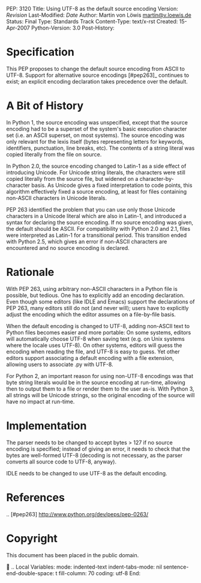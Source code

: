 PEP: 3120 Title: Using UTF-8 as the default source encoding Version:
$Revision$ Last-Modified: $Date$ Author: Martin von Löwis
<martin@v.loewis.de> Status: Final Type: Standards Track Content-Type:
text/x-rst Created: 15-Apr-2007 Python-Version: 3.0 Post-History:

Specification
=============

This PEP proposes to change the default source encoding from ASCII to
UTF-8. Support for alternative source encodings \[\#pep263\]\_ continues
to exist; an explicit encoding declaration takes precedence over the
default.

A Bit of History
================

In Python 1, the source encoding was unspecified, except that the source
encoding had to be a superset of the system's basic execution character
set (i.e. an ASCII superset, on most systems). The source encoding was
only relevant for the lexis itself (bytes representing letters for
keywords, identifiers, punctuation, line breaks, etc). The contents of a
string literal was copied literally from the file on source.

In Python 2.0, the source encoding changed to Latin-1 as a side effect
of introducing Unicode. For Unicode string literals, the characters were
still copied literally from the source file, but widened on a
character-by-character basis. As Unicode gives a fixed interpretation to
code points, this algorithm effectively fixed a source encoding, at
least for files containing non-ASCII characters in Unicode literals.

PEP 263 identified the problem that you can use only those Unicode
characters in a Unicode literal which are also in Latin-1, and
introduced a syntax for declaring the source encoding. If no source
encoding was given, the default should be ASCII. For compatibility with
Python 2.0 and 2.1, files were interpreted as Latin-1 for a transitional
period. This transition ended with Python 2.5, which gives an error if
non-ASCII characters are encountered and no source encoding is declared.

Rationale
=========

With PEP 263, using arbitrary non-ASCII characters in a Python file is
possible, but tedious. One has to explicitly add an encoding
declaration. Even though some editors (like IDLE and Emacs) support the
declarations of PEP 263, many editors still do not (and never will);
users have to explicitly adjust the encoding which the editor assumes on
a file-by-file basis.

When the default encoding is changed to UTF-8, adding non-ASCII text to
Python files becomes easier and more portable: On some systems, editors
will automatically choose UTF-8 when saving text (e.g. on Unix systems
where the locale uses UTF-8). On other systems, editors will guess the
encoding when reading the file, and UTF-8 is easy to guess. Yet other
editors support associating a default encoding with a file extension,
allowing users to associate .py with UTF-8.

For Python 2, an important reason for using non-UTF-8 encodings was that
byte string literals would be in the source encoding at run-time,
allowing then to output them to a file or render them to the user as-is.
With Python 3, all strings will be Unicode strings, so the original
encoding of the source will have no impact at run-time.

Implementation
==============

The parser needs to be changed to accept bytes \> 127 if no source
encoding is specified; instead of giving an error, it needs to check
that the bytes are well-formed UTF-8 (decoding is not necessary, as the
parser converts all source code to UTF-8, anyway).

IDLE needs to be changed to use UTF-8 as the default encoding.

References
==========

.. \[\#pep263\] http://www.python.org/dev/peps/pep-0263/

Copyright
=========

This document has been placed in the public domain.

 .. Local Variables: mode: indented-text indent-tabs-mode: nil
sentence-end-double-space: t fill-column: 70 coding: utf-8 End:
